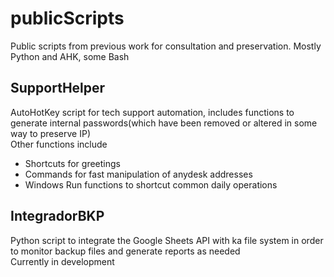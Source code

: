 # publicScripts
Public scripts from previous work for consultation and preservation. Mostly Python and AHK, some Bash

## SupportHelper
AutoHotKey script for tech support automation, includes functions to generate internal passwords(which have been removed or altered in some way to preserve IP)  
Other functions include
- Shortcuts for greetings
- Commands for fast manipulation of anydesk addresses
- Windows Run functions to shortcut common daily operations

## IntegradorBKP
Python script to integrate the Google Sheets API with ka file system in order to monitor backup files and generate reports as needed  
Currently in development
